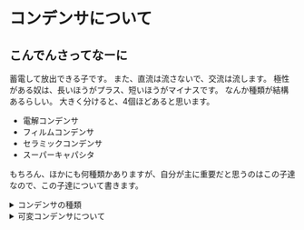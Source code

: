 # コンデンサについて

## こんでんさってなーに
蓄電して放出できる子です。
また、直流は流さないで、交流は流します。
極性がある奴は、長いほうがプラス、短いほうがマイナスです。
なんか種類が結構あるらしい。
大きく分けると、4個ほどあると思います。
- 電解コンデンサ
- フィルムコンデンサ
- セラミックコンデンサ
- スーパーキャパシタ

もちろん、ほかにも何種類かありますが、自分が主に重要だと思うのはこの子達なので、この子達について書きます。

<details> <summary>コンデンサの種類</summary>
  
### 電解コンデンサ
- 容量：47uF～10000uF
- 長所：耐圧、幅広い
- 短所：場所とる、死んでいる可能性がある
- 写真

なんかよく見る。
### フィルムコンデンサ
- 容量：0.047uF~1000uF
- 長所：極性ない、いろんな強さが合わさっている（温度やら耐圧やら）、容量多
- 短所：高価
- 写真

横に長い。壁。
### セラミックコンデンサ
- 容量：0.001uF~100uF
- 長所：高周波特性、極性ない
- 短所：電圧印可による容量変動が大きい、破損しててもなんか気づかない（自分だけ?）
- 写真

特になにも…（）
### スーパーキャパシタ
- 容量：数F～
- 長所：容量がすごい。
- 短所：場所とる、特殊な耐性とかはない
- 写真

なんかつよそう（小並感）
  </summary></details>
  
<details><summary> 可変コンデンサについて</summary>
  可変コンデンサとは、加える電圧によって静電容量を変えることができるやつや、ドライバなどを用いて機械的に静電容量を変えることができるやつなどがあります。
  可変コンデンサにも多くの種類がありますが、自分はあまり使ってないです。
  
  よくわからないところがおおいので、自分も（暇があれば）勉強します。
  
  わかりやすそうなリンク貼っておきます。
  https://detail-infomation.com/variable-capacitor-type/
</summary></detail>
  
<details><summary>主な使い方</summary>
  自分が知っている限りでは、昇圧チョッパやオペアンプ回路など、多くの回路に使われている。
  
  回路図見たら、いる。
  </summary></details>
  
<details><summary> 選び方
## なにこのファイル
kicadしていてコンデンサの選び方がわからない人間がいる←

のでかきたいと思った
